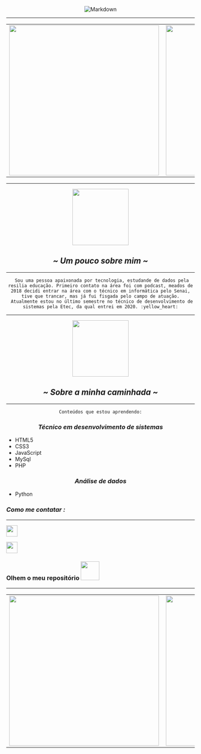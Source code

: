<center>

![Markdown](https://ik.imagekit.io/4y9ur9htnpx/love_and_joy_gAJaB4dTg.gif)
<center>

----

<table>
    <tr>
        <td><img width="400px" align="left" src="https://github-readme-stats.vercel.app/api/top-langs/?username=AlinesantosCS&hide=html&layout=compact&bg_color=5cb3ab&title_color=654464&text_color=654464&hide_border=true" /></td>
        <td><img width="400px" align="left" src="https://github-readme-stats.vercel.app/api?username=AlinesantosCS&bg_color=5cb3ab&title_color=654464&text_color=654464&hide_border=true"/></td>
    </tr>   
</table>
</center>

*** 


<center>
 <img src="https://media.giphy.com/media/h408T6Y5GfmXBKW62l/giphy.gif" width="150px"></h2>
</center> 

## ***~ Um pouco sobre mim ~*** 

***
     Sou uma pessoa apaixonada por tecnologia, estudande de dados pela resilia educação. Primeiro contato na área foi com podcast, meados de 2018 decidi entrar na área com o técnico em informática pelo Senai, tive que trancar, mas já fui fisgada pelo campo de atuação.
     Atualmente estou no último semestre no técnico de desenvolvimento de sistemas pela Etec, da qual entrei em 2020. :yellow_heart:

</center>

***
<center>
 <img src="https://media.giphy.com/media/3o85xDa0NuFCrFhzMI/giphy.gif" width="150px"></h2>
</center>

<center>

## ***~ Sobre a minha caminhada ~*** 
*** 
    Conteúdos que estou aprendendo:
</center>

<center>

### *Técnico em desenvolvimento de sistemas*
</center> 

- HTML5
- CSS3
- JavaScript
- MySql 
- PHP
<center>

### *Análise de dados*
</center> 

- Python

### ***Como me contatar :***
***

<a href="mailto:alinesantos.acs97@gmail.com"><img src="https://ik.imagekit.io/4y9ur9htnpx/icons8-gmail-login-64__1__tZjbgXsdh.png" width="30px"></img></a>

<a href="https://www.linkedin.com/in/alinesantoscs/"><img src="https://ik.imagekit.io/4y9ur9htnpx/icons8-linkedin-64_a_GB82jPw.png" width="30px"></img></a>

### Olhem o meu repositório <img src="https://media.giphy.com/media/xUA7bajwolbhqU74d2/giphy.gif" width="50px"></h2>
***

<center>
<table>
  <tr>
      <td><img width="400px" align="left" src="https://github-readme-stats.vercel.app/api/pin/?username=AlinesantosCS&repo=Menu&bg_color=5cb3ab&title_color=654464&text_color=654464&hide_border=true&show_owner=true&https://github.com/AlinesantosCS/Menu" /></td>
      <td><img width="400px" align="left" src="https://github-readme-stats.vercel.app/api/pin/?username=AlinesantosCS&repo=omega.github.io&bg_color=5cb3ab&title_color=654464&text_color=654464&hide_border=true&show_owner=true&https://github.com/AlinesantosCS/omega.github.io" /></td>
  </tr>  
   
</table>
</center>








